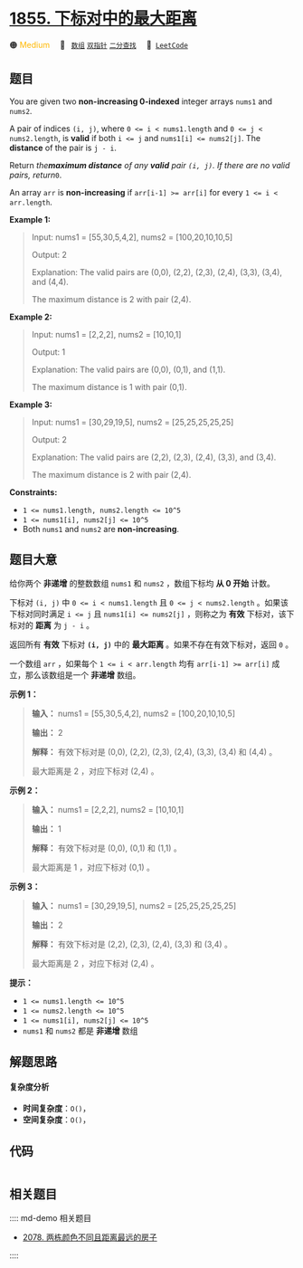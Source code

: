 # [1855. 下标对中的最大距离](https://leetcode.com/problems/maximum-distance-between-a-pair-of-values)

🟠 <font color=#ffb800>Medium</font>&emsp; 🔖&ensp; [`数组`](/leetcode/outline/tag/array.md) [`双指针`](/leetcode/outline/tag/two-pointers.md) [`二分查找`](/leetcode/outline/tag/binary-search.md)&emsp; 🔗&ensp;[`LeetCode`](https://leetcode.com/problems/maximum-distance-between-a-pair-of-values)


## 题目

You are given two **non-increasing 0-indexed** integer arrays `nums1`​​​​​​
and `nums2`​​​​​​.

A pair of indices `(i, j)`, where `0 <= i < nums1.length` and `0 <= j <
nums2.length`, is **valid** if both `i <= j` and `nums1[i] <= nums2[j]`. The
**distance** of the pair is `j - i`​​​​.

Return _the**maximum distance** of any **valid** pair _`(i, j)`_. If there are
no valid pairs, return_`0`.

An array `arr` is **non-increasing** if `arr[i-1] >= arr[i]` for every `1 <= i
< arr.length`.



**Example 1:**

> Input: nums1 = [55,30,5,4,2], nums2 = [100,20,10,10,5]
> 
> Output: 2
> 
> Explanation: The valid pairs are (0,0), (2,2), (2,3), (2,4), (3,3), (3,4), and (4,4).
> 
> The maximum distance is 2 with pair (2,4).

**Example 2:**

> Input: nums1 = [2,2,2], nums2 = [10,10,1]
> 
> Output: 1
> 
> Explanation: The valid pairs are (0,0), (0,1), and (1,1).
> 
> The maximum distance is 1 with pair (0,1).

**Example 3:**

> Input: nums1 = [30,29,19,5], nums2 = [25,25,25,25,25]
> 
> Output: 2
> 
> Explanation: The valid pairs are (2,2), (2,3), (2,4), (3,3), and (3,4).
> 
> The maximum distance is 2 with pair (2,4).

**Constraints:**

  * `1 <= nums1.length, nums2.length <= 10^5`
  * `1 <= nums1[i], nums2[j] <= 10^5`
  * Both `nums1` and `nums2` are **non-increasing**.


## 题目大意

给你两个 **非递增** 的整数数组 `nums1`​​​​​​ 和 `nums2`​​​​​​ ，数组下标均 **从 0 开始** 计数。

下标对 `(i, j)` 中 `0 <= i < nums1.length` 且 `0 <= j < nums2.length` 。如果该下标对同时满足
`i <= j` 且 `nums1[i] <= nums2[j]` ，则称之为 **有效** 下标对，该下标对的 **距离** 为 `j - i`​​
。​​

返回所有 **有效** 下标对 __`(i, j)`__ 中的 **最大距离** 。如果不存在有效下标对，返回 `0` 。

一个数组 `arr` ，如果每个 `1 <= i < arr.length` 均有 `arr[i-1] >= arr[i]` 成立，那么该数组是一个
**非递增** 数组。



**示例 1：**

> 
> 
> 
> 
> 
> **输入：** nums1 = [55,30,5,4,2], nums2 = [100,20,10,10,5]
> 
> **输出：** 2
> 
> **解释：** 有效下标对是 (0,0), (2,2), (2,3), (2,4), (3,3), (3,4) 和 (4,4) 。
> 
> 最大距离是 2 ，对应下标对 (2,4) 。
> 
> 

**示例 2：**

> 
> 
> 
> 
> 
> **输入：** nums1 = [2,2,2], nums2 = [10,10,1]
> 
> **输出：** 1
> 
> **解释：** 有效下标对是 (0,0), (0,1) 和 (1,1) 。
> 
> 最大距离是 1 ，对应下标对 (0,1) 。

**示例 3：**

> 
> 
> 
> 
> 
> **输入：** nums1 = [30,29,19,5], nums2 = [25,25,25,25,25]
> 
> **输出：** 2
> 
> **解释：** 有效下标对是 (2,2), (2,3), (2,4), (3,3) 和 (3,4) 。
> 
> 最大距离是 2 ，对应下标对 (2,4) 。
> 
> 



**提示：**

  * `1 <= nums1.length <= 10^5`
  * `1 <= nums2.length <= 10^5`
  * `1 <= nums1[i], nums2[j] <= 10^5`
  * `nums1` 和 `nums2` 都是 **非递增** 数组


## 解题思路

#### 复杂度分析

- **时间复杂度**：`O()`，
- **空间复杂度**：`O()`，

## 代码

```javascript

```

## 相关题目

:::: md-demo 相关题目
- [2078. 两栋颜色不同且距离最远的房子](https://leetcode.com/problems/two-furthest-houses-with-different-colors)

::::
